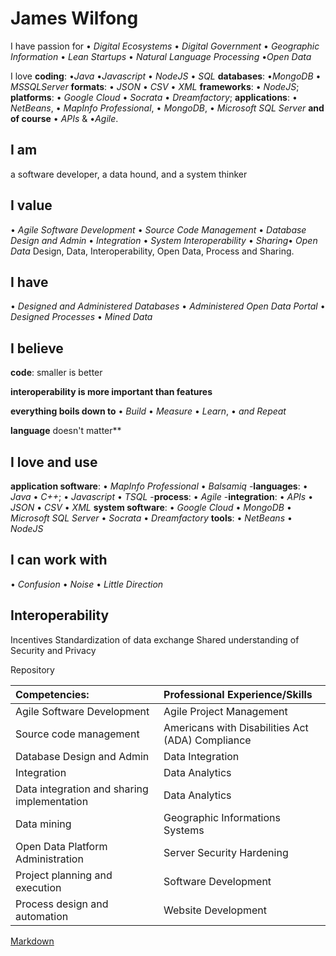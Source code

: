 # James Wilfong

I have passion for &#8226; *Digital Ecosystems* &#8226; *Digital Government* &#8226; *Geographic Information* &#8226; *Lean Startups* &#8226; *Natural Language Processing* &#8226;*Open Data*

I love **coding**: &#8226;*Java* &#8226;*Javascript* &#8226; *NodeJS* &#8226;  *SQL* **databases**: &#8226;*MongoDB* &#8226; *MSSQLServer* **formats**: &#8226; *JSON* &#8226; *CSV* &#8226; *XML* **frameworks**: &#8226; *NodeJS*; **platforms**: &#8226; *Google Cloud* &#8226; *Socrata* &#8226; *Dreamfactory*; **applications**:  &#8226; *NetBeans*, &#8226; *MapInfo Professional*,  &#8226; *MongoDB*,  &#8226; *Microsoft SQL Server* **and of course** &#8226; *APIs* & &#8226;*Agile*.

## I am 
a software developer, a data hound, and a system thinker
## I value
&#8226; *Agile Software Development* &#8226; *Source Code Management* &#8226; *Database Design and Admin* &#8226; *Integration* &#8226; *System Interoperability* &#8226; *Sharing*&#8226; *Open Data* 
Design, Data, Interoperability, Open Data, Process and Sharing.

## I have 
&#8226; *Designed and Administered Databases* &#8226; *Administered Open Data Portal* &#8226; *Designed Processes* &#8226; *Mined Data* 
## I believe
**code**: smaller is better

**interoperability is more important than features**

**everything boils down to** &#8226; *Build* &#8226; *Measure* &#8226; *Learn*,  &#8226; *and Repeat* 

**language** doesn't matter**
## I love and use  
**application software**: &#8226; *MapInfo Professional* &#8226; *Balsamiq*
-**languages**: &#8226; *Java*  &#8226; *C++*; &#8226; *Javascript* &#8226; *TSQL* 
-**process**: &#8226; *Agile*
-**integration**: &#8226; *APIs* &#8226; *JSON* &#8226; *CSV* &#8226; *XML*
**system software**:  &#8226; *Google Cloud* &#8226; *MongoDB*  &#8226; *Microsoft SQL Server* &#8226; *Socrata* &#8226; *Dreamfactory*
**tools**: &#8226; *NetBeans* &#8226; *NodeJS* 

## I can work with  
&#8226; *Confusion*  &#8226; *Noise*  &#8226; *Little Direction*

## Interoperability
Incentives
Standardization of data exchange
Shared understanding of Security and Privacy 

Repository

| Competencies: | Professional Experience/Skills | 
| :-----------  |:-------------------------------| 
|  Agile Software Development | Agile Project Management |
|  Source code management     | Americans with Disabilities Act (ADA) Compliance | 
|  Database Design and Admin  | Data Integration | 
|  Integration | Data Analytics | 
|  Data integration and sharing implementation | Data Analytics | 
|  Data mining | Geographic Informations Systems| 
|  Open Data Platform Administration | Server Security Hardening | 
|  Project planning and execution | Software Development |
|  Process design and automation  | Website Development |



[Markdown](https://github.com/adam-p/markdown-here/wiki/Markdown-Cheatsheet)




